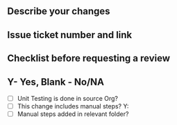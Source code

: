## Describe your changes

## Issue ticket number and link

## Checklist before requesting a review
## Y- Yes, Blank - No/NA
- [ ] Unit Testing is done in source Org?
- [ ] This change includes manual steps?
Y:
- [ ] Manual steps added in relevant folder?
